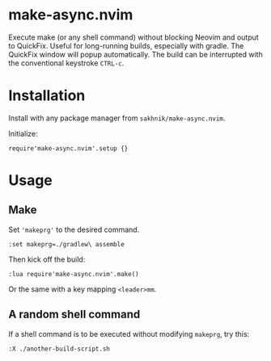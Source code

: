 # make-async.nvim

Execute make (or any shell command) without blocking Neovim and output to QuickFix.
Useful for long-running builds, especially with gradle. The QuickFix window will popup
automatically. The build can be interrupted with the conventional keystroke `CTRL-c`.

# Installation

Install with any package manager from `sakhnik/make-async.nvim`.

Initialize:

```
require'make-async.nvim'.setup {}
```

# Usage

## Make

Set `'makeprg'` to the desired command.

```
:set makeprg=./gradlew\ assemble
```

Then kick off the build:

```
:lua require'make-async.nvim'.make()
```

Or the same with a key mapping `<leader>mm`.

## A random shell command

If a shell command is to be executed without modifying `makeprg`, try this:

```
:X ./another-build-script.sh
```
